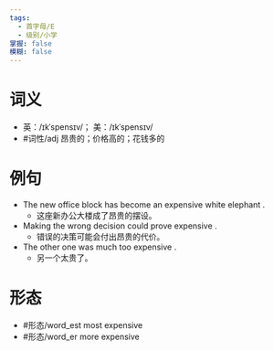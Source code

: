 ```yaml
---
tags:
  - 首字母/E
  - 级别/小学
掌握: false
模糊: false
---
```

# 词义
- 英：/ɪkˈspensɪv/； 美：/ɪkˈspensɪv/
- #词性/adj  昂贵的；价格高的；花钱多的
# 例句
- The new office block has become an expensive white elephant .
	- 这座新办公大楼成了昂贵的摆设。
- Making the wrong decision could prove expensive .
	- 错误的决策可能会付出昂贵的代价。
- The other one was much too expensive .
	- 另一个太贵了。
# 形态
- #形态/word_est most expensive
- #形态/word_er more expensive
